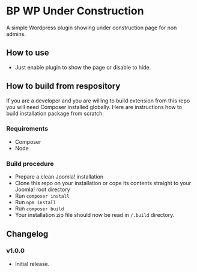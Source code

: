 # BP WP Under Construction
A simple Wordpress plugin showing under construction page for non admins. 

## How to use
- Just enable plugin to show the page or disable to hide.

## How to build from respository
If you are a developer and you are willing to build extension from this repo you will need Composer installed globally. 
Here are instructions how to build installation package from scratch.

### Requirements
- Composer
- Node

### Build procedure
- Prepare a clean Joomla! installation
- Clone this repo on your installation or cope its contents straight to your Joomla! root directory
- Run `composer install`
- Run `npm install`
- Run `composer build`
- Your installation zip file should now be read in `/.build` directory.

## Changelog

### v1.0.0
- Initial release.